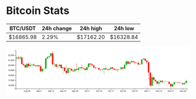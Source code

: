 # Bitcoin Stats

BTC/USDT|24h change|24h high|24h low|
|---|---|---|---|
|$16865.98|2.29%|$17162.20|$16328.84|

<img src="./chart.svg">
